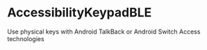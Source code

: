 # AccessibilityKeypadBLE
Use physical keys with Android TalkBack or Android Switch Access technologies 
